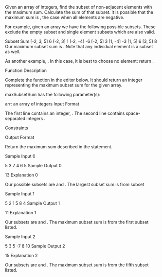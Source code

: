 Given an array of integers, find the subset of non-adjacent elements with the maximum sum. Calculate the sum of that subset. It is possible that the maximum sum is , the case when all elements are negative.

For example, given an array  we have the following possible subsets. These exclude the empty subset and single element subsets which are also valid.

Subset      Sum
[-2, 3, 5]   6
[-2, 3]      1
[-2, -4]    -6
[-2, 5]      3
[1, -4]     -3
[1, 5]       6
[3, 5]       8
Our maximum subset sum is . Note that any individual element is a subset as well.

As another example, . In this case, it is best to choose no element: return .

Function Description

Complete the  function in the editor below. It should return an integer representing the maximum subset sum for the given array.

maxSubsetSum has the following parameter(s):

arr: an array of integers
Input Format

The first line contains an integer, .
The second line contains  space-separated integers .

Constraints

Output Format

Return the maximum sum described in the statement.

Sample Input 0

5
3 7 4 6 5
Sample Output 0

13
Explanation 0

Our possible subsets are  and . The largest subset sum is  from subset 

Sample Input 1

5
2 1 5 8 4
Sample Output 1

11
Explanation 1

Our subsets are  and . The maximum subset sum is  from the first subset listed.

Sample Input 2

5
3 5 -7 8 10
Sample Output 2

15
Explanation 2

Our subsets are  and . The maximum subset sum is  from the fifth subset listed.